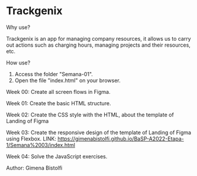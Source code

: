 # Trackgenix

Why use?

Trackgenix is ​​an app for managing company resources, it allows us to carry out actions such as charging hours, managing projects and their resources, etc.

How use?

1. Access the folder "Semana-01".
2. Open the file "index.html" on your browser.



Week 00: Create all screen flows in Figma. 

Week 01: Create the basic HTML structure.

Week 02: Create the CSS style with the HTML, about the template of Landing of Figma

Week 03: Create the responsive design of the template of Landing of Figma using Flexbox.
LINK: https://gimenabistolfi.github.io/BaSP-A2022-Etapa-1/Semana%2003/index.html

Week 04: Solve the JavaScript exercises.

Author: Gimena Bistolfi


















